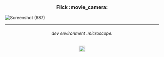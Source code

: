 <h3 align="center">
Flick :movie_camera:
</h3>

![Screenshot (887)](https://user-images.githubusercontent.com/86073690/222964556-5e60b57a-0c3b-475c-8013-59b62395052b.png)

***

<h6 align="center">
dev environment :microscope:
</h6>

<div align="center">
  <img height="20" src = "https://img.shields.io/badge/VS code-white.svg?">
</div>
